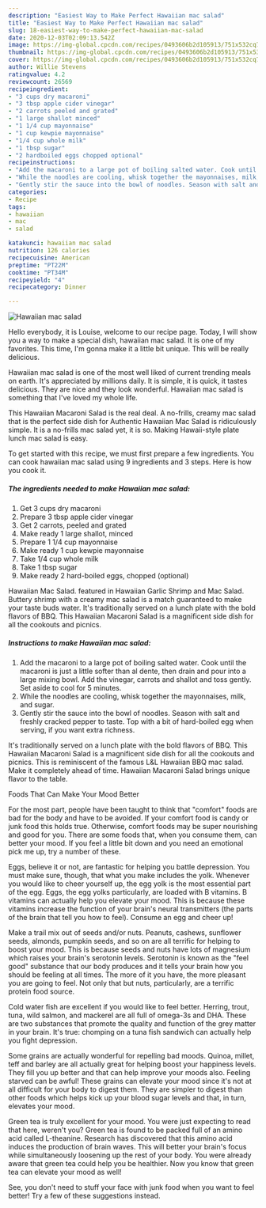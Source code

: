 ```yaml
---
description: "Easiest Way to Make Perfect Hawaiian mac salad"
title: "Easiest Way to Make Perfect Hawaiian mac salad"
slug: 18-easiest-way-to-make-perfect-hawaiian-mac-salad
date: 2020-12-03T02:09:13.542Z
image: https://img-global.cpcdn.com/recipes/0493606b2d105913/751x532cq70/hawaiian-mac-salad-recipe-main-photo.jpg
thumbnail: https://img-global.cpcdn.com/recipes/0493606b2d105913/751x532cq70/hawaiian-mac-salad-recipe-main-photo.jpg
cover: https://img-global.cpcdn.com/recipes/0493606b2d105913/751x532cq70/hawaiian-mac-salad-recipe-main-photo.jpg
author: Willie Stevens
ratingvalue: 4.2
reviewcount: 26569
recipeingredient:
- "3 cups dry macaroni"
- "3 tbsp apple cider vinegar"
- "2 carrots peeled and grated"
- "1 large shallot minced"
- "1 1/4 cup mayonnaise"
- "1 cup kewpie mayonnaise"
- "1/4 cup whole milk"
- "1 tbsp sugar"
- "2 hardboiled eggs chopped optional"
recipeinstructions:
- "Add the macaroni to a large pot of boiling salted water. Cook until the macaroni is just a little softer than al dente, then drain and pour into a large mixing bowl. Add the vinegar, carrots and shallot and toss gently. Set aside to cool for 5 minutes."
- "While the noodles are cooling, whisk together the mayonnaises, milk, and sugar."
- "Gently stir the sauce into the bowl of noodles. Season with salt and freshly cracked pepper to taste. Top with a bit of hard-boiled egg when serving, if you want extra richness."
categories:
- Recipe
tags:
- hawaiian
- mac
- salad

katakunci: hawaiian mac salad 
nutrition: 126 calories
recipecuisine: American
preptime: "PT22M"
cooktime: "PT34M"
recipeyield: "4"
recipecategory: Dinner

---
```



![Hawaiian mac salad](https://img-global.cpcdn.com/recipes/0493606b2d105913/751x532cq70/hawaiian-mac-salad-recipe-main-photo.jpg)

Hello everybody, it is Louise, welcome to our recipe page. Today, I will show you a way to make a special dish, hawaiian mac salad. It is one of my favorites. This time, I'm gonna make it a little bit unique. This will be really delicious.

Hawaiian mac salad is one of the most well liked of current trending meals on earth. It's appreciated by millions daily. It is simple, it is quick, it tastes delicious. They are nice and they look wonderful. Hawaiian mac salad is something that I've loved my whole life.

This Hawaiian Macaroni Salad is the real deal. A no-frills, creamy mac salad that is the perfect side dish for Authentic Hawaiian Mac Salad is ridiculously simple. It is a no-frills mac salad yet, it is so. Making Hawaii-style plate lunch mac salad is easy.


To get started with this recipe, we must first prepare a few ingredients. You can cook hawaiian mac salad using 9 ingredients and 3 steps. Here is how you cook it.

<!--inarticleads1-->

##### The ingredients needed to make Hawaiian mac salad:

1. Get 3 cups dry macaroni
1. Prepare 3 tbsp apple cider vinegar
1. Get 2 carrots, peeled and grated
1. Make ready 1 large shallot, minced
1. Prepare 1 1/4 cup mayonnaise
1. Make ready 1 cup kewpie mayonnaise
1. Take 1/4 cup whole milk
1. Take 1 tbsp sugar
1. Make ready 2 hard-boiled eggs, chopped (optional)


Hawaiian Mac Salad. featured in Hawaiian Garlic Shrimp and Mac Salad. Buttery shrimp with a creamy mac salad is a match guaranteed to make your taste buds water. It&#39;s traditionally served on a lunch plate with the bold flavors of BBQ. This Hawaiian Macaroni Salad is a magnificent side dish for all the cookouts and picnics. 

<!--inarticleads2-->

##### Instructions to make Hawaiian mac salad:

1. Add the macaroni to a large pot of boiling salted water. Cook until the macaroni is just a little softer than al dente, then drain and pour into a large mixing bowl. Add the vinegar, carrots and shallot and toss gently. Set aside to cool for 5 minutes.
1. While the noodles are cooling, whisk together the mayonnaises, milk, and sugar.
1. Gently stir the sauce into the bowl of noodles. Season with salt and freshly cracked pepper to taste. Top with a bit of hard-boiled egg when serving, if you want extra richness.


It&#39;s traditionally served on a lunch plate with the bold flavors of BBQ. This Hawaiian Macaroni Salad is a magnificent side dish for all the cookouts and picnics. This is reminiscent of the famous L&amp;L Hawaiian BBQ mac salad. Make it completely ahead of time. Hawaiian Macaroni Salad brings unique flavor to the table. 

Foods That Can Make Your Mood Better


For the most part, people have been taught to think that "comfort" foods are bad for the body and have to be avoided. If your comfort food is candy or junk food this holds true. Otherwise, comfort foods may be super nourishing and good for you. There are some foods that, when you consume them, can better your mood. If you feel a little bit down and you need an emotional pick me up, try a number of these.

Eggs, believe it or not, are fantastic for helping you battle depression. You must make sure, though, that what you make includes the yolk. Whenever you would like to cheer yourself up, the egg yolk is the most essential part of the egg. Eggs, the egg yolks particularly, are loaded with B vitamins. B vitamins can actually help you elevate your mood. This is because these vitamins increase the function of your brain's neural transmitters (the parts of the brain that tell you how to feel). Consume an egg and cheer up!

Make a trail mix out of seeds and/or nuts. Peanuts, cashews, sunflower seeds, almonds, pumpkin seeds, and so on are all terrific for helping to boost your mood. This is because seeds and nuts have lots of magnesium which raises your brain's serotonin levels. Serotonin is known as the "feel good" substance that our body produces and it tells your brain how you should be feeling at all times. The more of it you have, the more pleasant you are going to feel. Not only that but nuts, particularly, are a terrific protein food source.

Cold water fish are excellent if you would like to feel better. Herring, trout, tuna, wild salmon, and mackerel are all full of omega-3s and DHA. These are two substances that promote the quality and function of the grey matter in your brain. It's true: chomping on a tuna fish sandwich can actually help you fight depression. 

Some grains are actually wonderful for repelling bad moods. Quinoa, millet, teff and barley are all actually great for helping boost your happiness levels. They fill you up better and that can help improve your moods also. Feeling starved can be awful! These grains can elevate your mood since it's not at all difficult for your body to digest them. They are simpler to digest than other foods which helps kick up your blood sugar levels and that, in turn, elevates your mood.

Green tea is truly excellent for your mood. You were just expecting to read that here, weren't you? Green tea is found to be packed full of an amino acid called L-theanine. Research has discovered that this amino acid induces the production of brain waves. This will better your brain's focus while simultaneously loosening up the rest of your body. You were already aware that green tea could help you be healthier. Now you know that green tea can elevate your mood as well!

See, you don't need to stuff your face with junk food when you want to feel better! Try  a few  of  these  suggestions  instead.

